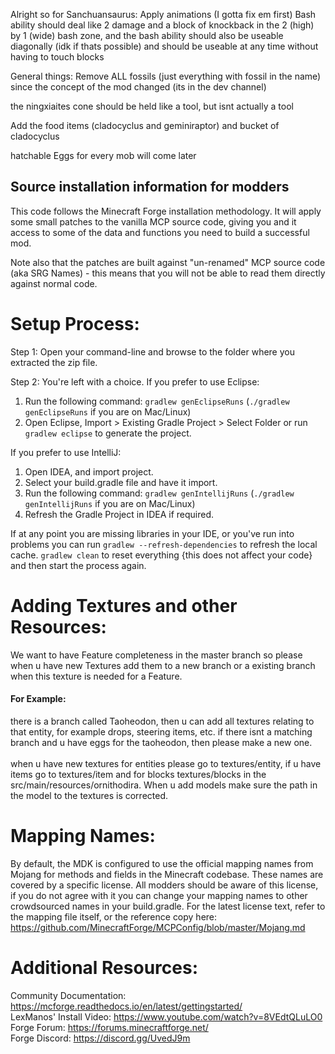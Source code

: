 Alright so for Sanchuansaurus:
Apply animations (I gotta fix em first)
Bash ability should deal like 2 damage and a block of knockback in the 2 (high) by 1 (wide) bash zone, and the bash ability should also be useable diagonally (idk if thats possible) and should be useable at any time without having to touch blocks

General things:
Remove ALL fossils (just everything with fossil in the name) since the concept of the mod changed (its in the dev channel)

the ningxiaites cone should be held like a tool, but isnt actually a tool


Add the food items (cladocyclus and geminiraptor) and bucket of cladocyclus

hatchable Eggs for every mob will come later




Source installation information for modders
-------------------------------------------
This code follows the Minecraft Forge installation methodology. It will apply
some small patches to the vanilla MCP source code, giving you and it access 
to some of the data and functions you need to build a successful mod.

Note also that the patches are built against "un-renamed" MCP source code (aka
SRG Names) - this means that you will not be able to read them directly against
normal code.

Setup Process:
==============================

Step 1: Open your command-line and browse to the folder where you extracted the zip file.

Step 2: You're left with a choice.
If you prefer to use Eclipse:
1. Run the following command: `gradlew genEclipseRuns` (`./gradlew genEclipseRuns` if you are on Mac/Linux)
2. Open Eclipse, Import > Existing Gradle Project > Select Folder 
   or run `gradlew eclipse` to generate the project.

If you prefer to use IntelliJ:
1. Open IDEA, and import project.
2. Select your build.gradle file and have it import.
3. Run the following command: `gradlew genIntellijRuns` (`./gradlew genIntellijRuns` if you are on Mac/Linux)
4. Refresh the Gradle Project in IDEA if required.

If at any point you are missing libraries in your IDE, or you've run into problems you can 
run `gradlew --refresh-dependencies` to refresh the local cache. `gradlew clean` to reset everything 
{this does not affect your code} and then start the process again.

Adding Textures and other Resources:
============================
We want to have Feature completeness in the master branch so please when u have new Textures add them
to a new branch or a existing branch when this texture is needed for a Feature. <br />
#### For Example:
there is a branch called Taoheodon, then u can add all textures relating to that entity, for example drops, steering items, etc.
if there isnt a matching branch and u have eggs for the taoheodon, then please make a new one. <br /><br />
when u have new textures for entities please go to textures/entity, 
if u have items go to textures/item and for blocks textures/blocks
in the src/main/resources/ornithodira. When u add models make sure the path in the model to the textures is corrected.

Mapping Names:
=============================
By default, the MDK is configured to use the official mapping names from Mojang for methods and fields 
in the Minecraft codebase. These names are covered by a specific license. All modders should be aware of this
license, if you do not agree with it you can change your mapping names to other crowdsourced names in your 
build.gradle. For the latest license text, refer to the mapping file itself, or the reference copy here:
https://github.com/MinecraftForge/MCPConfig/blob/master/Mojang.md

Additional Resources: 
=========================
Community Documentation: https://mcforge.readthedocs.io/en/latest/gettingstarted/  
LexManos' Install Video: https://www.youtube.com/watch?v=8VEdtQLuLO0  
Forge Forum: https://forums.minecraftforge.net/  
Forge Discord: https://discord.gg/UvedJ9m  
